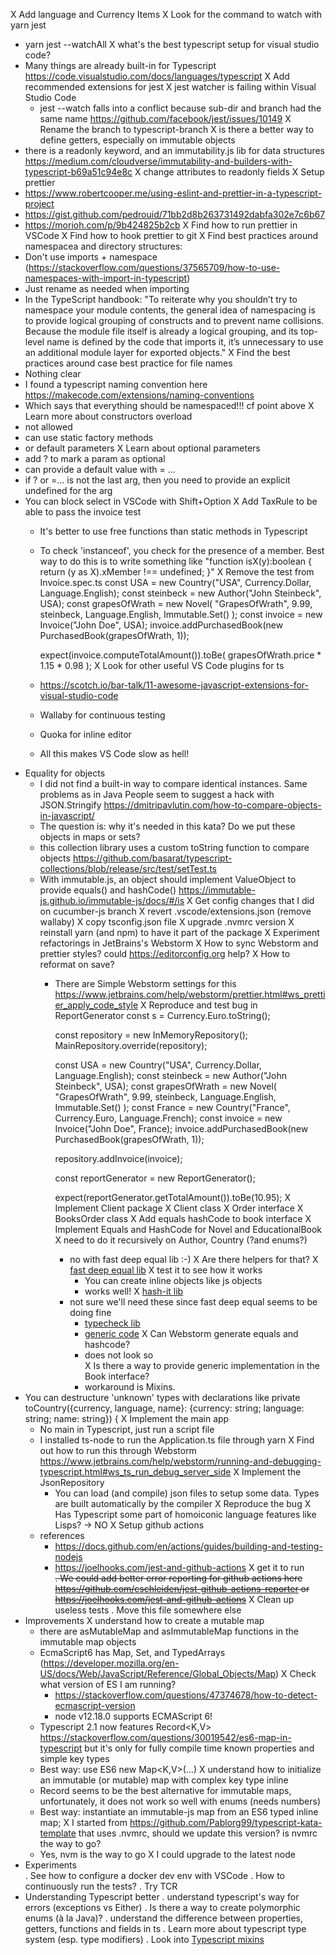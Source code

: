 X Add language and Currency Items
X Look for the command to watch with yarn jest
  - yarn jest --watchAll
X what's the best typescript setup for visual studio code?
  - Many things are already built-in for Typescript https://code.visualstudio.com/docs/languages/typescript
  X Add recommended extensions for jest
  X jest watcher is failing within Visual Studio Code
    - jest --watch falls into a conflict because sub-dir and branch had the same name 
      https://github.com/facebook/jest/issues/10149
    X Rename the branch to typescript-branch
X is there a better way to define getters, especially on immutable objects
  - there is a readonly keyword, and an immutability.js lib for data structures
    https://medium.com/cloudverse/immutability-and-builders-with-typescript-b69a51c94e8c
  X change attributes to readonly fields
X Setup prettier
  - https://www.robertcooper.me/using-eslint-and-prettier-in-a-typescript-project
  - https://gist.github.com/pedrouid/71bb2d8b263731492dabfa302e7c6b67
  - https://morioh.com/p/9b424825b2cb
  X Find how to run prettier in VSCode
  X Find how to hook prettier to git
X Find best practices around namespacea and directory structures:
  - Don't use imports + namespace (https://stackoverflow.com/questions/37565709/how-to-use-namespaces-with-import-in-typescript)
  - Just rename as needed when importing
  - In the TypeScript handbook: "To reiterate why you shouldn’t try to namespace your module contents, the general idea of namespacing is to provide logical grouping of constructs and to prevent name collisions. Because the module file itself is already a logical grouping, and its top-level name is defined by the code that imports it, it’s unnecessary to use an additional module layer for exported objects."
X Find the best practices around case best practice for file names
  - Nothing clear
  - I found a typescript naming convention here https://makecode.com/extensions/naming-conventions
  - Which says that everything should be namespaced!!! cf point above
X Learn more about constructors overload
  - not allowed
  - can use static factory methods
  - or default parameters
X Learn about optional parameters
  - add ? to mark a param as optional
  - can provide a default value with = ...
  - if ? or =... is not the last arg, then you need to provide an explicit undefined for the arg
- You can block select in VSCode with Shift+Option
X Add TaxRule to be able to pass the invoice test
  - It's better to use free functions than static methods in Typescript
  - To check 'instanceof', you check for the presence of a member. Best way to do this is to write something like "function isX(y):boolean { return (y as X).xMember !== undefined; }"
X Remove the test from Invoice.spec.ts
    const USA = new Country("USA", Currency.Dollar, Language.English);
    const steinbeck = new Author("John Steinbeck", USA);
    const grapesOfWrath = new Novel(
    "GrapesOfWrath",
    9.99,
    steinbeck,
    Language.English,
    Immutable.Set()
    );
    const invoice = new Invoice("John Doe", USA);
    invoice.addPurchasedBook(new PurchasedBook(grapesOfWrath, 1));

    expect(invoice.computeTotalAmount()).toBe(
    grapesOfWrath.price * 1.15 * 0.98
    );
X Look for other useful VS Code plugins for ts
  - https://scotch.io/bar-talk/11-awesome-javascript-extensions-for-visual-studio-code
  - Wallaby for continuous testing
  - Quoka for inline editor
  - All this makes VS Code slow as hell!
- Equality for objects
  - I did not find a built-in way to compare identical instances. Same problems as in Java
    People seem to suggest a hack with JSON.Stringify https://dmitripavlutin.com/how-to-compare-objects-in-javascript/
  - The question is: why it's needed in this kata? Do we put these objects in maps or sets?
  - this collection library uses a custom toString function to compare objects https://github.com/basarat/typescript-collections/blob/release/src/test/setTest.ts
  - With immutable.js, an object should implement ValueObject to provide equals() and hashCode() https://immutable-js.github.io/immutable-js/docs/#/is
X Get config changes that I did on cucumber-js branch
  X revert .vscode/extensions.json (remove wallaby)
  X copy tsconfig.json file
  X upgrade .nvmrc version
  X reinstall yarn (and npm) to have it part of the package
X Experiment refactorings in JetBrains's Webstorm
  X How to sync Webstorm and prettier styles? could https://editorconfig.org help?
  X How to reformat on save?
    - There are Simple Webstorm settings for this https://www.jetbrains.com/help/webstorm/prettier.html#ws_prettier_apply_code_style
X Reproduce and test bug in ReportGenerator
      const s = Currency.Euro.toString();

      const repository = new InMemoryRepository();
      MainRepository.override(repository);

      const USA = new Country("USA", Currency.Dollar, Language.English);
      const steinbeck = new Author("John Steinbeck", USA);
      const grapesOfWrath = new Novel(
      "GrapesOfWrath",
      9.99,
      steinbeck,
      Language.English,
      Immutable.Set()
      );
      const France = new Country("France", Currency.Euro, Language.French);
      const invoice = new Invoice("John Doe", France);
      invoice.addPurchasedBook(new PurchasedBook(grapesOfWrath, 1));

      repository.addInvoice(invoice);

      const reportGenerator = new ReportGenerator();

      expect(reportGenerator.getTotalAmount()).toBe(10.95);
X Implement Client package
  X Client class
  X Order interface
  X BooksOrder class
  X Add equals hashCode to book interface
  X Implement Equals and HashCode for Novel and EducationalBook
    X need to do it recursively on Author, Country (?and enums?)
      - no with fast deep equal lib :-)
    X Are there helpers for that?
      X [fast deep equal lib](https://www.npmjs.com/package/fast-deep-equal)
        X test it to see how it works
        - You can create inline objects like js objects
        - works well!
      X [hash-it lib](https://www.npmjs.com/package/hash-it)
      - not sure we'll need these since fast deep equal seems to be doing fine
        - [typecheck lib](https://github.com/gkz/type-check#type-check)
        - [generic code](https://www.codegrepper.com/code-examples/javascript/check+if+type+of+two+object+is+equal+in+typescript)
    X Can Webstorm generate equals and hashcode?
        - does not look so  
    X Is there a way to provide generic implementation in the Book interface?
        - workaround is Mixins.  
- You can destructure 'unknown' types with declarations like
  private toCountry({currency, language, name}: {currency: string; language: string; name: string}) {
X Implement the main app
  - No main in Typescript, just run a script file
  - I installed ts-node to run the Application.ts file through yarn
    X Find out how to run this through Webstorm https://www.jetbrains.com/help/webstorm/running-and-debugging-typescript.html#ws_ts_run_debug_server_side
  X Implement the JsonRepository
    - You can load (and compile) json files to setup some data. Types are built automatically by the compiler
  X Reproduce the bug
X Has Typescript some part of homoiconic language features like Lisps? -> NO
X Setup github actions
  - references
    - https://docs.github.com/en/actions/guides/building-and-testing-nodejs
    - https://joelhooks.com/jest-and-github-actions
  X get it to run  
  ~~. We could add better error reporting for github actions here https://github.com/cschleiden/jest-github-actions-reporter or https://joelhooks.com/jest-and-github-actions~~
X Clean up useless tests
. Move this file somewhere else
- Improvements
  X understand how to create a mutable map
    - there are asMutableMap and asImmutableMap functions in the immutable map objects
    - EcmaScript6 has Map, Set, and TypedArrays (https://developer.mozilla.org/en-US/docs/Web/JavaScript/Reference/Global_Objects/Map)
    X Check what version of ES I am running?
      - https://stackoverflow.com/questions/47374678/how-to-detect-ecmascript-version
      - node v12.18.0 supports ECMAScript 6!
    - Typescript 2.1 now features Record<K,V> https://stackoverflow.com/questions/30019542/es6-map-in-typescript but it's only for fully compile time known properties and simple key types
    - Best way: use ES6 new Map<K,V>(...)
  X understand how to initialize an immutable (or mutable) map with complex key type inline
    - Record seems to be the best alternative for immutable maps, unfortunately, it does not work so well with enums (needs numbers)
    - Best way: instantiate an immutable-js map from an ES6 typed inline map; 
  X I started from https://github.com/Pablorg99/typescript-kata-template that uses .nvmrc, should we update this version? is nvmrc the way to go?
    - Yes, nvm is the way to go
    X I could upgrade to the latest node
- Experiments      
  . See how to configure a docker dev env with VSCode
  . How to continuously run the tests?
  . Try TCR
- Understanding Typescript better
  . understand typescript's way for errors (exceptions vs Either)
  . Is there a way to create polymorphic enums (à la Java)?
  . understand the difference between properties, getters, functions and fields in ts
  . Learn more about typescript type system (esp. type modifiers)
  . Look into [Typescript mixins](https://www.typescriptlang.org/docs/handbook/mixins.html)